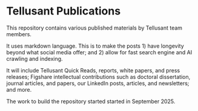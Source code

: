 # Tellusant Publications
This repository contains various published materials by Tellusant team members. 

It uses markdown language. This is to make the posts 1) have longevity beyond what social media offer; and 2) allow for fast search engine and AI crawling and indexing.

It will include Tellusant Quick Reads, reports, white papers, and press releases; Figshare intellectual contributions such as doctoral dissertation, journal articles, and papers, our LinkedIn posts, articles, and newsletters; and more.

The work to build the repository started started in September 2025.
